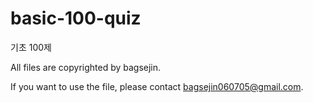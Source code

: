 # basic-100-quiz
기초 100제


All files are copyrighted by bagsejin.


If you want to use the file, please contact bagsejin060705@gmail.com.
